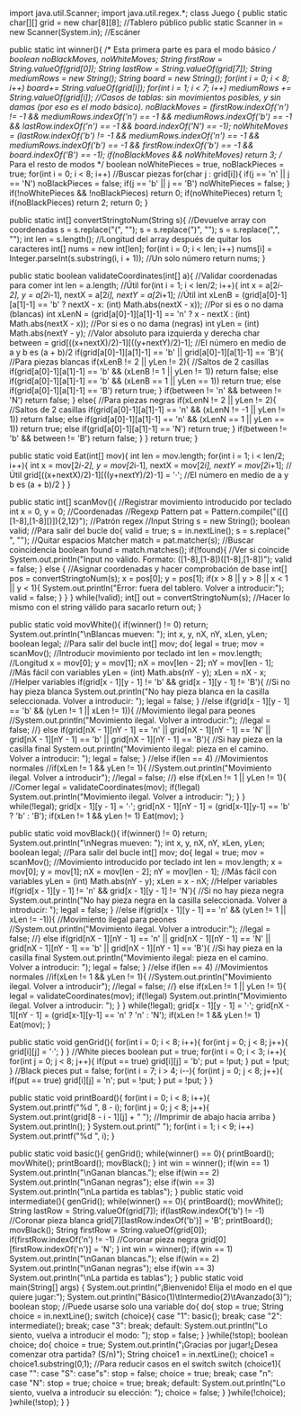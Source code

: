 import java.util.Scanner;
import java.util.regex.*;
class Juego {
  public static char[][] grid = new char[8][8];                 //Tablero público
  public static Scanner in = new Scanner(System.in);            //Escáner

  public static int winner(){
    /* Esta primera parte es para el modo básico */
    boolean noBlackMoves, noWhiteMoves;
    String firstRow = String.valueOf(grid[0]);
    String lastRow = String.valueOf(grid[7]);
    String mediumRows = new String();
    String board = new String();
    for(int i = 0; i < 8; i++)
      board+= String.valueOf(grid[i]);
    for(int i = 1; i < 7; i++)
      mediumRows += String.valueOf(grid[i]);
    //Casos de tablas: sin movimientos posibles, y sin damas (por eso es el modo básico).
    noBlackMoves = (firstRow.indexOf('n') != -1 && mediumRows.indexOf('n') == -1 && mediumRows.indexOf('b') == -1 && lastRow.indexOf('n') == -1 && board.indexOf('N') == -1);
    noWhiteMoves = (lastRow.indexOf('b') != -1 && mediumRows.indexOf('n') == -1 && mediumRows.indexOf('b') == -1 && firstRow.indexOf('b') == -1 && board.indexOf('B') == -1);
    if(noBlackMoves && noWhiteMoves)
      return 3;
    /* Para el resto de modos */
    boolean noWhitePieces = true, noBlackPieces = true;
    for(int i = 0; i < 8; i++)      //Buscar piezas
      for(char j : grid[i]){
        if(j == 'n' || j == 'N')
          noBlackPieces = false;
        if(j == 'b' || j == 'B')
          noWhitePieces = false;
      }
    if(!noWhitePieces && !noBlackPieces)
      return 0;
    if(noWhitePieces)
      return 1;
    if(noBlackPieces)
      return 2;
    return 0;
  }
  
  public static int[] convertStringtoNum(String s){     //Devuelve array con coordenadas
    s = s.replace("(", "");
    s = s.replace(")", "");
    s = s.replace(",", "");
    int len = s.length();                     //Longitud del array después de quitar los caracteres
    int[] nums = new int[len];
    for(int i = 0; i < len; i++)
      nums[i] = Integer.parseInt(s.substring(i, i + 1));  //Un solo número
    return nums;
  }

  public static boolean validateCoordinates(int[] a){           //Validar coordenadas para comer
    int len = a.length;                                 //Útil
    for(int i = 1; i < len/2; i++){
      int x = a[2*i-2], y = a[2*i-1], nextX = a[2*i], nextY = a[2*i+1];       //Útil
      int xLenB = (grid[a[0]-1][a[1]-1] == 'b' ? nextX - x: (int) Math.abs(nextX - x));   //Por si es o no dama (blancas)
      int xLenN = (grid[a[0]-1][a[1]-1] == 'n' ? x - nextX : (int) Math.abs(nextX - x));   //Por si es o no dama (negras)
      int yLen = (int) Math.abs(nextY - y);   //Valor absoluto para izquierda y derecha
      char between = grid[((x+nextX)/2)-1][((y+nextY)/2)-1];    //El número en medio de a y b es (a + b)/2
      if(grid[a[0]-1][a[1]-1] == 'b' || grid[a[0]-1][a[1]-1] == 'B'){         //Para piezas blancas
        if(xLenB != 2 || yLen != 2){            //Saltos de 2 casillas
          if(grid[a[0]-1][a[1]-1] == 'b' && (xLenB != 1 || yLen != 1))
            return false;
          else if(grid[a[0]-1][a[1]-1] == 'b' && (xLenB == 1 || yLen == 1))
            return true;
          else if(grid[a[0]-1][a[1]-1] == 'B')
            return true;
        }
        if(between != 'n' && between != 'N')
          return false;
      }
      else{                                                    //Para piezas negras
        if(xLenN != 2 || yLen != 2){            //Saltos de 2 casillas
          if(grid[a[0]-1][a[1]-1] == 'n' && (xLenN != -1 || yLen != 1))
            return false;
          else if(grid[a[0]-1][a[1]-1] == 'n' && (xLenN == 1 || yLen == 1))
            return true;
          else if(grid[a[0]-1][a[1]-1] == 'N')
            return true;
        }
        if(between != 'b' && between != 'B')
          return false;
      }
    }
    return true;
  }

  public static void Eat(int[] mov){
    int len = mov.length;
    for(int i = 1; i < len/2; i++){
      int x = mov[2*i-2], y = mov[2*i-1], nextX = mov[2*i], nextY = mov[2*i+1];       //Útil
      grid[((x+nextX)/2)-1][((y+nextY)/2)-1] = '·';    //El número en medio de a y b es (a + b)/2
    }
  }

  public static int[] scanMov(){      //Registrar movimiento introducido por teclado
    int x = 0, y = 0;   //Coordenadas
    //Regexp
    Pattern pat = Pattern.compile("([(][1-8],[1-8][)]){2,12}"); //Patrón regex
    //Input
    String s = new String();
    boolean valid;                  //Para salir del bucle
    do{
      valid = true;
      s = in.nextLine();
      s = s.replace(" ", "");                 //Quitar espacios
      Matcher match = pat.matcher(s);                             //Buscar coincidencia
      boolean found = match.matches();
      if(!found){                             //Ver si coincide
        System.out.println("Input no válido. Formato: ([1-8],[1-8])([1-8],[1-8])");
        valid = false;
      }
      else {                    //Asignar coordenadas y hacer comprobación de base
        int[] pos = convertStringtoNum(s);
        x = pos[0]; y = pos[1];
        if(x > 8 || y > 8 || x < 1 || y < 1){
          System.out.println("Error: fuera del tablero. Volver a introducir:");
          valid = false;
        }
      }
    } while(!valid);
    int[] out = convertStringtoNum(s);        //Hacer lo mismo con el string válido para sacarlo
    return out;
  }

  public static void movWhite(){
    if(winner() != 0)
      return;
    System.out.println("\nBlancas mueven: ");
    int x, y, nX, nY, xLen, yLen;
    boolean legal;                    //Para salir del bucle
    int[] mov;
    do{
      legal = true;
      mov = scanMov();          //Introducir movimiento por teclado
      int len = mov.length;           //Longitud
      x = mov[0]; y = mov[1]; nX = mov[len - 2]; nY = mov[len - 1];     //Más fácil con variables
      yLen = (int) Math.abs(nY - y); xLen = nX - x;     //Helper variables
      if(grid[x - 1][y - 1] != 'b' && grid[x - 1][y - 1] != 'B'){   //Si no hay pieza blanca
        System.out.println("No hay pieza blanca en la casilla seleccionada. Volver a introducir: ");
        legal = false;
      }
      //else if(grid[x - 1][y - 1] == 'b' && (yLen != 1 || xLen != 1)){      //Movimiento ilegal para peones
        //System.out.println("Movimiento ilegal. Volver a introducir:");
        //legal = false;
      //}
      else if(grid[nX - 1][nY - 1] == 'n' || grid[nX - 1][nY - 1] == 'N' ||
       grid[nX - 1][nY - 1] == 'b' || grid[nX - 1][nY - 1] == 'B'){   //Si hay pieza en la casilla final
        System.out.println("Movimiento ilegal: pieza en el camino. Volver a introducir: ");
        legal = false;
      }
      //else if(len == 4)                        //Movimientos normales
        //if(xLen != 1 && yLen != 1){
          //System.out.println("Movimiento ilegal. Volver a introducir");
          //legal = false;
        //}
      else if(xLen != 1 || yLen != 1){                              //Comer
        legal = validateCoordinates(mov);
        if(!legal)
          System.out.println("Movimiento ilegal. Volver a introducir: ");
      }
    } while(!legal);
    grid[x - 1][y - 1] = '·';
    grid[nX - 1][nY - 1] = (grid[x-1][y-1] == 'b' ? 'b' : 'B');
    if(xLen != 1 && yLen != 1)
      Eat(mov);
  }

  public static void movBlack(){
    if(winner() != 0)
      return;
    System.out.println("\nNegras mueven: ");
    int x, y, nX, nY, xLen, yLen;
    boolean legal;                    //Para salir del bucle
    int[] mov;
    do{
      legal = true;
      mov = scanMov();                //Movimiento introducido por teclado
      int len = mov.length;
      x = mov[0]; y = mov[1]; nX = mov[len - 2]; nY = mov[len - 1];     //Más fácil con variables
      yLen = (int) Math.abs(nY - y); xLen = x - nX;     //Helper variables
      if(grid[x - 1][y - 1] != 'n' && grid[x - 1][y - 1] != 'N'){   //Si no hay pieza negra
        System.out.println("No hay pieza negra en la casilla seleccionada. Volver a introducir: ");
        legal = false;
      }
      //else if(grid[x - 1][y - 1] == 'n' && (yLen != 1 || xLen != -1)){           //Movimiento ilegal para peones
        //System.out.println("Movimiento ilegal. Volver a introducir:");
        //legal = false;
      //}
      else if(grid[nX - 1][nY - 1] == 'n' || grid[nX - 1][nY - 1] == 'N' ||
       grid[nX - 1][nY - 1] == 'b' || grid[nX - 1][nY - 1] == 'B'){   //Si hay pieza en la casilla final
        System.out.println("Movimiento ilegal: pieza en el camino. Volver a introducir: ");
        legal = false;
      }
      //else if(len == 4)                        //Movimientos normales
        //if(xLen != 1 && yLen != 1){
          //System.out.println("Movimiento ilegal. Volver a introducir");
          //legal = false;
        //}
      else if(xLen != 1 || yLen != 1){
        legal = validateCoordinates(mov);
        if(!legal)
          System.out.println("Movimiento ilegal. Volver a introducir: ");
      }
    } while(!legal);
    grid[x - 1][y - 1] = '·';
    grid[nX - 1][nY - 1] = (grid[x-1][y-1] == 'n' ? 'n' : 'N');
    if(xLen != 1 && yLen != 1)
      Eat(mov);
  }
  
  public static void genGrid(){
    for(int i = 0; i < 8; i++){
      for(int j = 0; j < 8; j++){
        grid[i][j] = '·';
      }
    }
    //White pieces
    boolean put = true;
    for(int i = 0; i < 3; i++){
      for(int j = 0; j < 8; j++){
        if(put == true)
          grid[i][j] = 'b';
        put = !put;
      }
      put = !put;
    }
    //Black pieces
    put = false;
    for(int i = 7; i > 4; i--){
      for(int j = 0; j < 8; j++){
        if(put == true)
          grid[i][j] = 'n';
        put = !put;
      }
      put = !put;
    }
  }

  public static void printBoard(){
    for(int i = 0; i < 8; i++){
      System.out.printf("%d ", 8 - i);
      for(int j = 0; j < 8; j++){
        System.out.print(grid[8 - i - 1][j] + " ");   //Imprimir de abajo hacia arriba
      }
      System.out.println();
    }
    System.out.print("  ");
    for(int i = 1; i < 9; i++)
      System.out.printf("%d ", i);
  }
  
  public static void basic(){
    genGrid();
    while(winner() == 0){
      printBoard();
      movWhite();
      printBoard();
      movBlack();
    }
    int win = winner();
    if(win == 1)
      System.out.println("\nGanan blancas.");
    else if(win == 2)
      System.out.println("\nGanan negras");
    else if(win == 3)
      System.out.println("\nLa partida es tablas");
  }
  public static void intermediate(){
    genGrid();
    while(winner() == 0){
      printBoard();
      movWhite();
      String lastRow = String.valueOf(grid[7]);
      if(lastRow.indexOf('b') != -1)              //Coronar pieza blanca
        grid[7][lastRow.indexOf('b')] = 'B';
      printBoard();
      movBlack();
      String firstRow = String.valueOf(grid[0]);
      if(firstRow.indexOf('n') != -1)             //Coronar pieza negra
        grid[0][firstRow.indexOf('n')] = 'N';
    }
    int win = winner();
    if(win == 1)
      System.out.println("\nGanan blancas.");
    else if(win == 2)
      System.out.println("\nGanan negras");
    else if(win == 3)
      System.out.println("\nLa partida es tablas");
  }
  public static void main(String[] args) {
    System.out.println("¡Bienvenido! Elija el modo en el que quiere jugar:");
    System.out.println("Básico(1)\tIntermedio(2)\tAvanzado(3)");
    boolean stop;                   //Puede usarse solo una variable
    do{
      do{
        stop = true;
        String choice = in.nextLine();
        switch (choice){
          case "1":
            basic();
            break;
          case "2":
            intermediate();
            break;
          case "3":
            break;
          default:
            System.out.println("Lo siento, vuelva a introducir el modo: ");
            stop = false;
        }
      }while(!stop);
      boolean choice;
      do{
        choice = true;
        System.out.println("¡Gracias por jugar!¿Desea comenzar otra partida? (S/n)");
        String choice1 = in.nextLine();
        choice1 = choice1.substring(0,1);   //Para reducir casos en el switch
        switch (choice1){
          case "":
          case "S":
          case"s":
            stop = false;
            choice = true;
            break;
          case "n":
          case "N":
            stop = true;
            choice = true;
            break;
          default:
            System.out.println("Lo siento, vuelva a introducir su elección: ");
            choice = false;
        }
      }while(!choice);
    }while(!stop);
  }
}
